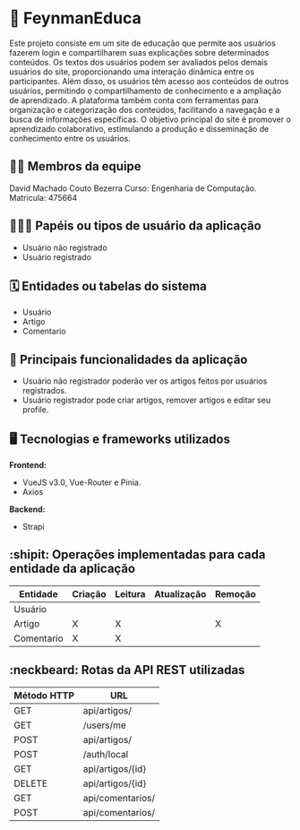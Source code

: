# :checkered_flag: FeynmanEduca

Este projeto consiste em um site de educação que permite aos usuários fazerem login e compartilharem suas explicações sobre determinados conteúdos. Os textos dos usuários podem ser avaliados pelos demais usuários do site, proporcionando uma interação dinâmica entre os participantes. Além disso, os usuários têm acesso aos conteúdos de outros usuários, permitindo o compartilhamento de conhecimento e a ampliação de aprendizado. A plataforma também conta com ferramentas para organização e categorização dos conteúdos, facilitando a navegação e a busca de informações específicas. O objetivo principal do site é promover o aprendizado colaborativo, estimulando a produção e disseminação de conhecimento entre os usuários.

## :technologist: Membros da equipe

David Machado Couto Bezerra
Curso: Engenharia de Computação.
Matricula: 475664

## :people_holding_hands: Papéis ou tipos de usuário da aplicação

- Usuário não registrado
- Usuário registrado

## :spiral_calendar: Entidades ou tabelas do sistema

- Usuário
- Artigo
- Comentario

## :triangular_flag_on_post:	 Principais funcionalidades da aplicação

- Usuário não registrador poderão ver os artigos feitos por usuários registrados.
- Usuário registrador pode criar artigos, remover artigos e editar seu profile.


## :desktop_computer: Tecnologias e frameworks utilizados

**Frontend:**

- VueJS v3.0, Vue-Router e Pinia.
- Axios

**Backend:**

- Strapi

## :shipit: Operações implementadas para cada entidade da aplicação


| Entidade| Criação | Leitura | Atualização | Remoção |
| --- | --- | --- | --- | --- |
| Usuário |  |    |  |  |
| Artigo | X |  X  |  | X |
| Comentario | X | X  |  |  |

## :neckbeard: Rotas da API REST utilizadas

| Método HTTP | URL |
| --- | --- |
| GET | api/artigos/ |
| GET | 	/users/me |
| POST | 	api/artigos/ |
| POST | 	/auth/local |
| GET | api/artigos/{id} |
| DELETE | api/artigos/{id} |
| GET | api/comentarios/ |
| POST | api/comentarios/ |



